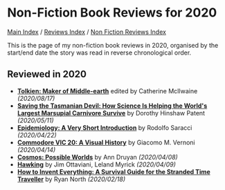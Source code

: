 # Non-Fiction Book Reviews for 2020

[Main Index](../../../README.md) / [Reviews Index](../../README.md) / [Non Fiction Reviews Index](../README.md)

This is the page of my non-fiction book reviews in 2020, organised by the start/end date the story was read in reverse chronological order.

## Reviewed in 2020

- [**Tolkien: Maker of Middle-earth**](20200817-TolkienMakerMiddleEarth.md) edited by Catherine McIlwaine *(2020/08/17)*
- [**Saving the Tasmanian Devil: How Science Is Helping the World's Largest Marsupial Carnivore Survive**](20200511-SavingTasmanianDevil.md) by Dorothy Hinshaw Patent *(2020/05/11)*
- [**Epidemiology: A Very Short Introduction**](20200422-EpidemiologyVeryShortIntroduction.md) by Rodolfo Saracci *(2020/04/22)*
- [**Commodore VIC 20: A Visual History**](20200414-CommodoreVic20VisualHistory.md) by Giacomo M. Vernoni *(2020/04/14)*
- [**Cosmos: Possible Worlds**](20200408-CosmosPossibleWorlds.md) by Ann Druyan *(2020/04/08)*
- [**Hawking**](20200409-Hawking.md) by Jim Ottaviani, Leland Myrick *(2020/04/09)*
- [**How to Invent Everything: A Survival Guide for the Stranded Time Traveller**](20200218-HowInventEverything.md) by Ryan North *(2020/02/18)*
